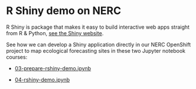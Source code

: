 # R Shiny demo on NERC

R Shiny is package that makes it easy to build interactive web apps straight from R & Python, [see the Shiny website](https://shiny.posit.co/). 

See how we can develop a Shiny application directly in our NERC OpenShift project to map ecological forecasting sites in these two Jupyter notebook courses: 

- [03-prepare-rshiny-demo.ipynb](03-prepare-rshiny-demo.ipynb)

- [04-rshiny-demo.ipynb](04-rshiny-demo.ipynb)
